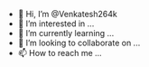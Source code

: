 - 👋 Hi, I’m @Venkatesh264k
- 👀 I’m interested in ...
- 🌱 I’m currently learning ...
- 💞️ I’m looking to collaborate on ...
- 📫 How to reach me ...

<!---
Venkatesh264k/Venkatesh264k is a ✨ special ✨ repository because its `README.md` (this file) appears on your GitHub profile.
You can click the Preview link to take a look at your changes.
--->
